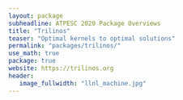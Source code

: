 ```yaml
---
layout: package
subheadline: ATPESC 2020 Package Overviews
title: "Trilinos"
teaser: "Optimal kernels to optimal solutions"
permalink: "packages/trilinos/"
use_math: true
package: true
website: https://trilinos.org
header:
   image_fullwidth: "llnl_machine.jpg"
---
```

